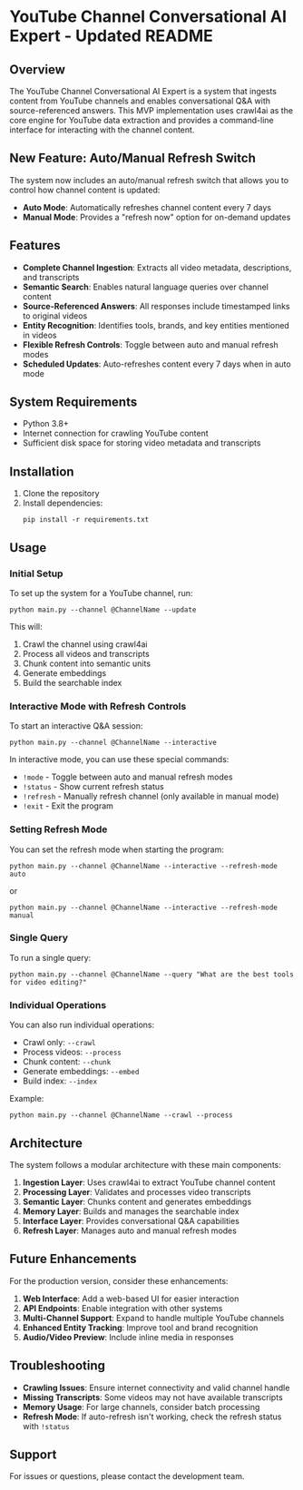 # YouTube Channel Conversational AI Expert - Updated README

## Overview

The YouTube Channel Conversational AI Expert is a system that ingests content from YouTube channels and enables conversational Q&A with source-referenced answers. This MVP implementation uses crawl4ai as the core engine for YouTube data extraction and provides a command-line interface for interacting with the channel content.

## New Feature: Auto/Manual Refresh Switch

The system now includes an auto/manual refresh switch that allows you to control how channel content is updated:

- **Auto Mode**: Automatically refreshes channel content every 7 days
- **Manual Mode**: Provides a "refresh now" option for on-demand updates

## Features

- **Complete Channel Ingestion**: Extracts all video metadata, descriptions, and transcripts
- **Semantic Search**: Enables natural language queries over channel content
- **Source-Referenced Answers**: All responses include timestamped links to original videos
- **Entity Recognition**: Identifies tools, brands, and key entities mentioned in videos
- **Flexible Refresh Controls**: Toggle between auto and manual refresh modes
- **Scheduled Updates**: Auto-refreshes content every 7 days when in auto mode

## System Requirements

- Python 3.8+
- Internet connection for crawling YouTube content
- Sufficient disk space for storing video metadata and transcripts

## Installation

1. Clone the repository
2. Install dependencies:
   ```
   pip install -r requirements.txt
   ```

## Usage

### Initial Setup

To set up the system for a YouTube channel, run:

```
python main.py --channel @ChannelName --update
```

This will:
1. Crawl the channel using crawl4ai
2. Process all videos and transcripts
3. Chunk content into semantic units
4. Generate embeddings
5. Build the searchable index

### Interactive Mode with Refresh Controls

To start an interactive Q&A session:

```
python main.py --channel @ChannelName --interactive
```

In interactive mode, you can use these special commands:
- `!mode` - Toggle between auto and manual refresh modes
- `!status` - Show current refresh status
- `!refresh` - Manually refresh channel (only available in manual mode)
- `!exit` - Exit the program

### Setting Refresh Mode

You can set the refresh mode when starting the program:

```
python main.py --channel @ChannelName --interactive --refresh-mode auto
```

or

```
python main.py --channel @ChannelName --interactive --refresh-mode manual
```

### Single Query

To run a single query:

```
python main.py --channel @ChannelName --query "What are the best tools for video editing?"
```

### Individual Operations

You can also run individual operations:

- Crawl only: `--crawl`
- Process videos: `--process`
- Chunk content: `--chunk`
- Generate embeddings: `--embed`
- Build index: `--index`

Example:
```
python main.py --channel @ChannelName --crawl --process
```

## Architecture

The system follows a modular architecture with these main components:

1. **Ingestion Layer**: Uses crawl4ai to extract YouTube channel content
2. **Processing Layer**: Validates and processes video transcripts
3. **Semantic Layer**: Chunks content and generates embeddings
4. **Memory Layer**: Builds and manages the searchable index
5. **Interface Layer**: Provides conversational Q&A capabilities
6. **Refresh Layer**: Manages auto and manual refresh modes

## Future Enhancements

For the production version, consider these enhancements:

1. **Web Interface**: Add a web-based UI for easier interaction
2. **API Endpoints**: Enable integration with other systems
3. **Multi-Channel Support**: Expand to handle multiple YouTube channels
4. **Enhanced Entity Tracking**: Improve tool and brand recognition
5. **Audio/Video Preview**: Include inline media in responses

## Troubleshooting

- **Crawling Issues**: Ensure internet connectivity and valid channel handle
- **Missing Transcripts**: Some videos may not have available transcripts
- **Memory Usage**: For large channels, consider batch processing
- **Refresh Mode**: If auto-refresh isn't working, check the refresh status with `!status`

## Support

For issues or questions, please contact the development team.
